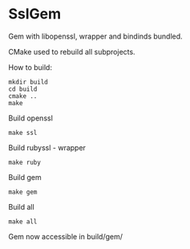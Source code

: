 ﻿SslGem
========

Gem with libopenssl, wrapper and bindinds bundled.

CMake used to rebuild all subprojects.

How to build:

	mkdir build
	cd build
	cmake ..
	make

Build openssl

	make ssl

Build rubyssl - wrapper

	make ruby

Build gem

	make gem

Build all

	make all


Gem now accessible in build/gem/
